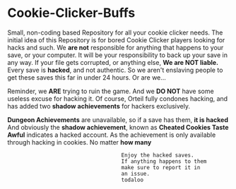 # Cookie-Clicker-Buffs
Small, non-coding based Repository for all your cookie clicker needs. 
The initial idea of this Repository is for bored Cookie Clicker players looking for hacks and such.
We **are not** responsible for anything that happens to your save, or your computer.
It will be your responsibility to back up your save in any way.
If your file gets corrupted, or anything else, **We are NOT liable.**
Every save is **hacked**, and not authentic. So we aren't enslaving people to get these saves this far in under 24 hours.
Or are we...

Reminder, we **ARE** trying to ruin the game. And we **DO NOT** have some useless excuse for hacking it.
Of course, Orteil fully condones hacking, and has added two **shadow achievements** for hackers exclusively. 

**Dungeon Achievements** are unavailable, so if a save has them, **it is hacked**
And obviously the **shadow achievement**, known as **Cheated Cookies Taste Awful** indicates a hacked account.
As the achievement is only available through hacking in cookies. No matter **how many**

                                        Enjoy the hacked saves.
                                        If anything happens to them
                                        make sure to report it in
                                        an issue. 
                                        todaloo
